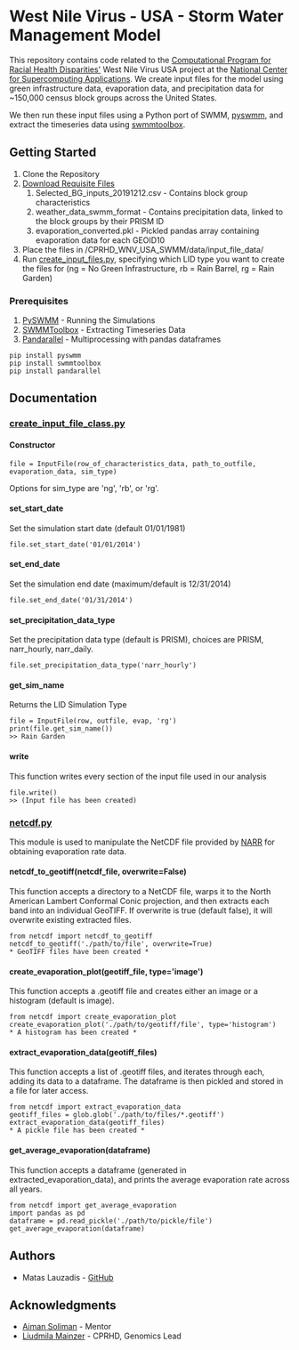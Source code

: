# West Nile Virus - USA - Storm Water Management Model 

This repository contains code related to the [Computational Program for Racial Health Disparities'](https://wiki.ncsa.illinois.edu/display/CPRHD) 
West Nile Virus USA project at the [National Center for Supercomputing Applications](http://www.ncsa.illinois.edu/). We create input files for the model using green infrastructure data, evaporation data, and precipitation data for ~150,000 census block groups across the United States.

We then run these input files using a Python port of SWMM, [pyswmm](https://github.com/OpenWaterAnalytics/pyswmm), and extract the timeseries data using [swmmtoolbox](https://pypi.org/project/swmmtoolbox/).
 
## Getting Started

1) Clone the Repository
2) [Download Requisite Files](https://uofi.app.box.com/folder/97076496992)
    1) Selected_BG_inputs_20191212.csv - Contains block group characteristics
    2) weather_data_swmm_format - Contains precipitation data, linked to the block groups by their PRISM ID
    3) evaporation_converted.pkl - Pickled pandas array containing evaporation data for each GEOID10
3) Place the files in /CPRHD_WNV_USA_SWMM/data/input_file_data/
4) Run [create_input_files.py](https://github.com/ncsa/CPRHD_WNV_USA_SWMM/blob/master/python/create_input_files.py), specifying which LID type you want to create the files for (ng = No Green Infrastructure, rb = Rain Barrel, rg = Rain Garden)

    
### Prerequisites
1) [PySWMM](https://github.com/OpenWaterAnalytics/pyswmm) - Running the Simulations
2) [SWMMToolbox](https://pypi.org/project/swmmtoolbox/) - Extracting Timeseries Data
3) [Pandarallel](https://github.com/nalepae/pandarallel) - Multiprocessing with pandas dataframes
```
pip install pyswmm
pip install swmmtoolbox
pip install pandarallel
```

## Documentation
### [create_input_file_class.py](https://github.com/ncsa/CPRHD_WNV_USA_SWMM/blob/master/python/create_input_file_class.py)
#### Constructor

    file = InputFile(row_of_characteristics_data, path_to_outfile, evaporation_data, sim_type)
    
Options for sim_type are 'ng', 'rb', or 'rg'.

#### set_start_date
Set the simulation start date (default 01/01/1981)
    
    file.set_start_date('01/01/2014')
   
#### set_end_date
Set the simulation end date (maximum/default is 12/31/2014)

    file.set_end_date('01/31/2014')

#### set_precipitation_data_type
Set the precipitation data type (default is PRISM), choices are PRISM, narr_hourly, narr_daily.

    file.set_precipitation_data_type('narr_hourly')
    
#### get_sim_name
Returns the LID Simulation Type

    file = InputFile(row, outfile, evap, 'rg')
    print(file.get_sim_name())
    >> Rain Garden

#### write
This function writes every section of the input file used in our analysis

    file.write()
    >> (Input file has been created)

### [netcdf.py](https://github.com/ncsa/CPRHD_WNV_USA_SWMM/blob/master/python/netcdf.py)
This module is used to manipulate the NetCDF file provided by [NARR](https://www.esrl.noaa.gov/psd/data/gridded/data.narr.html) for obtaining evaporation rate data.
#### netcdf_to_geotiff(netcdf_file, overwrite=False)
This function accepts a directory to a NetCDF file, warps it to the North American Lambert Conformal Conic projection, and then extracts each band into an individual GeoTIFF. If overwrite is true (default false), it will overwrite existing extracted files.

    from netcdf import netcdf_to_geotiff
    netcdf_to_geotiff('./path/to/file', overwrite=True)
    * GeoTIFF files have been created * 
    
#### create_evaporation_plot(geotiff_file, type='image')
This function accepts a .geotiff file and creates either an image or a histogram (default is image).
    
    from netcdf import create_evaporation_plot
    create_evaporation_plot('./path/to/geotiff/file', type='histogram')
    * A histogram has been created * 

#### extract_evaporation_data(geotiff_files)
This function accepts a list of .geotiff files, and iterates through each, adding its data to a dataframe. The dataframe is then pickled and stored in a file for later access.
    
    from netcdf import extract_evaporation_data
    geotiff_files = glob.glob('./path/to/files/*.geotiff')
    extract_evaporation_data(geotiff_files)
    * A pickle file has been created *
  
#### get_average_evaporation(dataframe)
This function accepts a dataframe (generated in extracted_evaporation_data), and prints the average evaporation rate across all years.
    
    from netcdf import get_average_evaporation
    import pandas as pd
    dataframe = pd.read_pickle('./path/to/pickle/file')
    get_average_evaporation(dataframe)

## Authors

* Matas Lauzadis - [GitHub](https://github.com/mataslauzadis)

## Acknowledgments

* [Aiman Soliman](https://aimansoliman.com/) - Mentor
* [Liudmila Mainzer](https://ccbgm.illinois.edu/people/liudmila-sergeevna-mainzer/) - CPRHD, Genomics Lead

